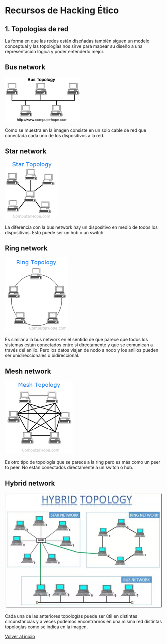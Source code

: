 # Recursos de Hacking Ético

## 1. Topologías de red

La forma en que las redes están diseñadas también siguen un modelo conceptual y las topologías nos sirve para mapear su diseño a una representación lógica y poder entenderlo mejor.

## Bus network

![bus network](./../../img/busnetwork.gif)

Como se muestra en la imagen consiste en un solo cable de red que conectada cada uno de los dispositivos a la red.

## Star network

![star network](./../../img/starnetwork.gif)

La diferencia con la bus network hay un dispositivo en medio de todos los dispositivos. Esto puede ser un hub o un switch.

## Ring network

![ring network](./../../img/ringnetwork.gif)

Es similar a la bus network en el sentido de que parece que todos los sistemas están conectados entre sí directamente y que se comunican a través del anillo. Pero los datos viajan de nodo a nodo y los anillos pueden ser unidireccionales o bidireccional.

## Mesh network

![mesh network](./../../img/meshnetwork.gif)

Es otro tipo de topología que se parece a la ring pero es más como un peer to peer. No están conectados directamente a un switch o hub.

## Hybrid network

![hybrid network](./../../img/hybridnetwork.jpeg)

Cada una de las anteriores topologías puede ser útil en distintas circunstancias y a veces podemos encontrarnos en una misma red distintas topologías como se indica en la imagen.



[Volver al inicio](./../../README.md)
